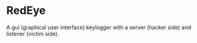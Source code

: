 # RedEye
A gui (graphical user interface) keylogger with a server (hacker side) and listener (victim side).
